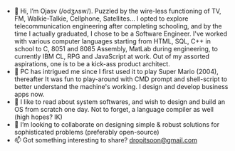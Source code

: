 - 👋 Hi, I’m Ojasv (/odʒʌsw/). Puzzled by the wire-less functioning of TV, FM, Walkie-Talkie, Cellphone, Satellites...
      I opted to explore telecommunication engineering after completing schooling, and by the time I actually graduated, I chose to be a Software Engineer.
      I've worked with various computer languages starting from HTML, SQL, C++ in school to C, 8051 and 8085 Assembly, MatLab during engineering, 
      to currently IBM CL, RPG and JavaScript at work. Out of my assorted aspirations, one is to be a kick-ass product architect.
- 👀 PC has intrigued me since I first used it to play Super Mario (2004), thereafter 
      It was fun to play-around with CMD prompt and shell-script to better understand the machine's working. I design and develop business apps now.
- 🌱 I like to read about system softwares, and wish to design and build an OS from scratch one day. Not to forget, a language compiler as well (high hopes? IK) 
- 💞️ I’m looking to collaborate on designing simple & robust solutions for sophisticated problems (preferably open-source)
- 📫 Got something interesting to share? dropitsoon@gmail.com

<!---
bojasv/bojasv is a ✨ special ✨ repository because its `README.md` (this file) appears on your GitHub profile.
You can click the Preview link to take a look at your changes.
--->

